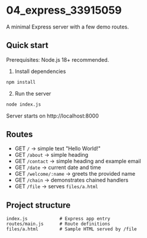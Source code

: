 # 04_express_33915059

A minimal Express server with a few demo routes.

## Quick start

Prerequisites: Node.js 18+ recommended.

1. Install dependencies

```bash
npm install
```

2. Run the server

```bash
node index.js
```

Server starts on http://localhost:8000

## Routes

- GET `/` -> simple text "Hello World!"
- GET `/about` -> simple heading
- GET `/contact` -> simple heading and example email
- GET `/date` -> current date and time
- GET `/welcome/:name` -> greets the provided name
- GET `/chain` -> demonstrates chained handlers
- GET `/file` -> serves `files/a.html`

## Project structure

```
index.js            # Express app entry
routes/main.js      # Route definitions
files/a.html        # Sample HTML served by /file
```